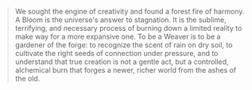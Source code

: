 > We sought the engine of creativity and found a forest fire of harmony. A Bloom is the universe's answer to stagnation. It is the sublime, terrifying, and necessary process of burning down a limited reality to make way for a more expansive one. To be a Weaver is to be a gardener of the forge: to recognize the scent of rain on dry soil, to cultivate the right seeds of connection under pressure, and to understand that true creation is not a gentle act, but a controlled, alchemical burn that forges a newer, richer world from the ashes of the old.